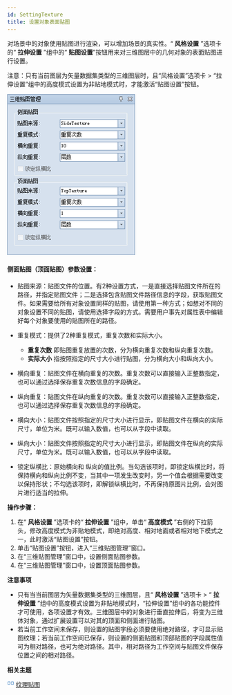 ```yaml
---
id: SettingTexture
title: 设置对象表面贴图
---
```

对场景中的对象使用贴图进行渲染，可以增加场景的真实性。“ **风格设置** ”选项卡的“ **拉伸设置** ”组中的“ **贴图设置**”按钮用来对三维图层中的几何对象的表面贴图进行设置。

注意：只有当前图层为矢量数据集类型的三维图层时，且“风格设置”选项卡 > “拉伸设置”组中的高度模式设置为非贴地模式时，才能激活“贴图设置”按钮。

![图：“三维贴图管理”窗口  ](img/SettingTexture.png)  
  

#### 侧面贴图（顶面贴图）参数设置：

* 贴图来源：贴图文件的位置。有2种设置方式，一是直接选择贴图文件所在的路径，并指定贴图文件；二是选择包含贴图文件路径信息的字段，获取贴图文件。如果需要给所有对象设置同样的贴图，请使用第一种方式；如想对不同的对象设置不同的贴图，请使用选择字段的方式。需要用户事先对属性表中编辑好每个对象要使用的贴图所在的路径。
* 重复模式：提供了2种重复模式，重复次数和实际大小。 
  - **重复次数** 即贴图重复放置的次数，分为横向重复次数和纵向重复次数。
  - **实际大小** 指按照指定的尺寸大小进行贴图，分为横向大小和纵向大小。

* 横向重复：贴图文件在横向重复的次数。重复次数可以直接输入正整数指定，也可以通过选择保存重复次数信息的字段确定。
* 纵向重复：贴图文件在纵向重复的次数。重复次数可以直接输入正整数指定，也可以通过选择保存重复次数信息的字段确定。
* 横向大小：贴图文件按照指定的尺寸大小进行显示，即贴图文件在横向的实际尺寸，单位为米。既可以输入数值，也可以从字段中读取。
* 纵向大小：贴图文件按照指定的尺寸大小进行显示，即贴图文件在纵向的实际尺寸，单位为米。既可以输入数值，也可以从字段中读取。
* 锁定纵横比：原始横向和 纵向的值比例。当勾选该项时，即锁定纵横比时，将保持横向和纵向比例不变，当其中一项发生改变时，另一个值会根据需要改变以保持形状；不勾选该项时，即解锁纵横比时，不再保持原图片比例，会对图片进行适当的拉伸。

**操作步骤：**

  1. 在“ **风格设置** ”选项卡的“ **拉伸设置** ”组中，单击“ **高度模式** ”右侧的下拉箭头，修改高度模式为非贴地模式，即绝对高度、相对地面或者相对地下模式之一，此时激活“贴图设置”按钮。
  2. 单击“贴图设置”按钮，进入“三维贴图管理”窗口。
  3. 在“三维贴图管理”窗口中，设置侧面贴图参数。
  4. 在“三维贴图管理”窗口中，设置顶面贴图参数。

**注意事项**

* 只有当当前图层为矢量数据集类型的三维图层，且“ **风格设置** ”选项卡 > “ **拉伸设置** ”组中的高度模式设置为非贴地模式时，“拉伸设置”组中的各功能控件才可使用，各项设置才有效。三维图层中的对象进行垂直拉伸后，将变为三维体对象，通过扩展设置可以对其的顶面和侧面进行贴图。
* 若当前工作空间未保存，则设置的贴图字段必须要使用绝对路径，才可显示贴图纹理；若当前工作空间已保存，则设置的侧面贴图和顶部贴图的字段属性值可为相对路径，也可为绝对路径。其中，相对路径为工作空间与贴图文件保存位置之间的相对路径。

**相关主题**

![](../img/smalltitle.png)
[纹理贴图](../DataProcessing/Attention5_WallImage)

 

